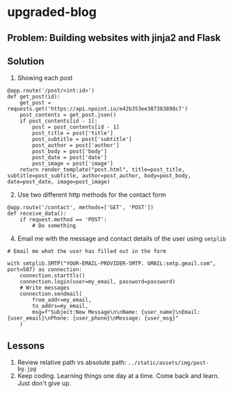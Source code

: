 # upgraded-blog
## Problem: Building websites with jinja2 and Flask
## Solution

1. Showing each post
```
@app.route('/post/<int:id>')
def get_post(id):
    get_post = requests.get('https://api.npoint.io/e42b353ee387383898c7')
    post_contents = get_post.json()
    if post_contents[id - 1]:
        post = post_contents[id - 1]
        post_title = post['title']
        post_subtitle = post['subtitle']
        post_author = post['author']
        post_body = post['body']
        post_date = post['date']
        post_image = post['image']
    return render_template("post.html", title=post_title, subtitle=post_subtitle, author=post_author, body=post_body, date=post_date, image=post_image)
```

2. Use two different http methods for the contact form
```
@app.route('/contact', methods=['GET', 'POST'])
def receive_data():
    if request.method == 'POST':
        # Do something
```
4. Email me with the message and contact details of the user using `smtplib`
```
# Email me what the user has filled out in the form

with smtplib.SMTP("YOUR-EMAIL-PROVIDER-SMTP. GMAIL:smtp.gmail.com", port=587) as connection:
    connection.starttls()
    connection.login(user=my_email, password=password)
    # Write messages
    connection.sendmail(
        from_addr=my_email,
        to_addrs=my_email,
        msg=f"Subject:New Message\n\nName: {user_name}\nEmail: {user_email}\nPhone: {user_phone}\nMessage: {user_msg}"
    )
```
## Lessons
1. Review relative path vs absolute path: `../static/assets/img/post-bg.jpg`
2. Keep coding. Learning things one day at a time. Come back and learn. Just don't give up.

